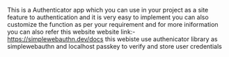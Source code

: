 This is a Authenticator app which you can use in your project as a site feature to authentication and it is very easy to implement you can also customize the function as per your requirement and for more iniformation you can also refer this website
website link:-https://simplewebauthn.dev/docs
this webiste use authenicator library as simplewebauthn and localhost passkey to verify and store user credentials
